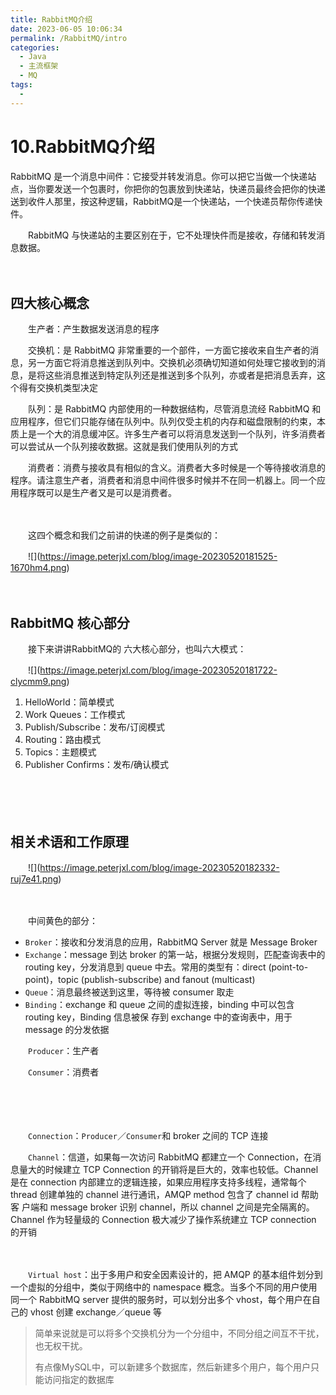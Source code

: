 ```yaml
---
title: RabbitMQ介绍
date: 2023-06-05 10:06:34
permalink: /RabbitMQ/intro
categories:
  - Java
  - 主流框架
  - MQ
tags:
  - 
---
```

# 10.RabbitMQ介绍
RabbitMQ 是一个消息中间件：它接受并转发消息。你可以把它当做一个快递站点，当你要发送一个包裹时，你把你的包裹放到快递站，快递员最终会把你的快递送到收件人那里，按这种逻辑，RabbitMQ是一个快递站，一个快递员帮你传递快件。

<!-- more -->

　　RabbitMQ 与快递站的主要区别在于，它不处理快件而是接收，存储和转发消息数据。

　　‍

## 四大核心概念

　　生产者：产生数据发送消息的程序

　　交换机：是 RabbitMQ 非常重要的一个部件，一方面它接收来自生产者的消息，另一方面它将消息推送到队列中。交换机必须确切知道如何处理它接收到的消息，是将这些消息推送到特定队列还是推送到多个队列，亦或者是把消息丢弃，这个得有交换机类型决定

　　队列：是 RabbitMQ 内部使用的一种数据结构，尽管消息流经 RabbitMQ 和应用程序，但它们只能存储在队列中。队列仅受主机的内存和磁盘限制的约束，本质上是一个大的消息缓冲区。许多生产者可以将消息发送到一个队列，许多消费者可以尝试从一个队列接收数据。这就是我们使用队列的方式

　　消费者：消费与接收具有相似的含义。消费者大多时候是一个等待接收消息的程序。请注意生产者，消费者和消息中间件很多时候并不在同一机器上。同一个应用程序既可以是生产者又是可以是消费者。

　　‍

　　这四个概念和我们之前讲的快递的例子是类似的：

　　![]​(https://image.peterjxl.com/blog/image-20230520181525-1670hm4.png)​

　　‍

## RabbitMQ 核心部分

　　接下来讲讲RabbitMQ的 六大核心部分，也叫六大模式：

　　![]​(https://image.peterjxl.com/blog/image-20230520181722-clycmm9.png)​

1. HelloWorld：简单模式
2. Work Queues：工作模式
3. Publish/Subscribe：发布/订阅模式
4. Routing：路由模式
5. Topics：主题模式
6. Publisher Confirms：发布/确认模式

　　‍

　　‍

## 相关术语和工作原理

　　![]​​(https://image.peterjxl.com/blog/image-20230520182332-ruj7e41.png)​

　　​

　　中间黄色的部分：

* `Broker`​：接收和分发消息的应用，RabbitMQ Server 就是 Message Broker
* ​`Exchange`​：message 到达 broker 的第一站，根据分发规则，匹配查询表中的 routing key，分发消息到 queue 中去。常用的类型有：direct (point-to-point)，topic (publish-subscribe) and fanout (multicast)
* ​`Queue`​：消息最终被送到这里，等待被 consumer 取走
* ​`Binding`​：exchange 和 queue 之间的虚拟连接，binding 中可以包含 routing key，Binding 信息被保 存到 exchange 中的查询表中，用于 message 的分发依据

　　​`Producer`​：生产者

　　​`Consumer`​：消费者

　　‍

　　‍

　　​`Connection`​：`Producer`​／`Consumer`​ 和 broker 之间的 TCP 连接

　　​`Channel`​：信道，如果每一次访问 RabbitMQ 都建立一个 Connection，在消息量大的时候建立 TCP Connection 的开销将是巨大的，效率也较低。Channel 是在 connection 内部建立的逻辑连接，如果应用程序支持多线程，通常每个 thread 创建单独的 channel 进行通讯，AMQP method 包含了 channel id 帮助客 户端和 message broker 识别 channel，所以 channel 之间是完全隔离的。Channel 作为轻量级的 Connection 极大减少了操作系统建立 TCP connection 的开销

　　‍

　　​`Virtual host`​：出于多用户和安全因素设计的，把 AMQP 的基本组件划分到一个虚拟的分组中，类似于网络中的 namespace 概念。当多个不同的用户使用同一个 RabbitMQ server 提供的服务时，可以划分出多个 vhost，每个用户在自己的 vhost 创建 exchange／queue 等

> 简单来说就是可以将多个交换机分为一个分组中，不同分组之间互不干扰，也无权干扰。
>
> 有点像MySQL中，可以新建多个数据库，然后新建多个用户，每个用户只能访问指定的数据库

　　‍

　　‍
